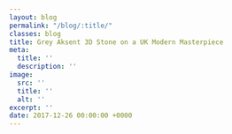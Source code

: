 ```yaml
---
layout: blog
permalink: "/blog/:title/"
classes: blog
title: Grey Aksent 3D Stone on a UK Modern Masterpiece
meta:
  title: ''
  description: ''
image:
  src: ''
  title: ''
  alt: ''
excerpt: ''
date: 2017-12-26 00:00:00 +0000
---
```

